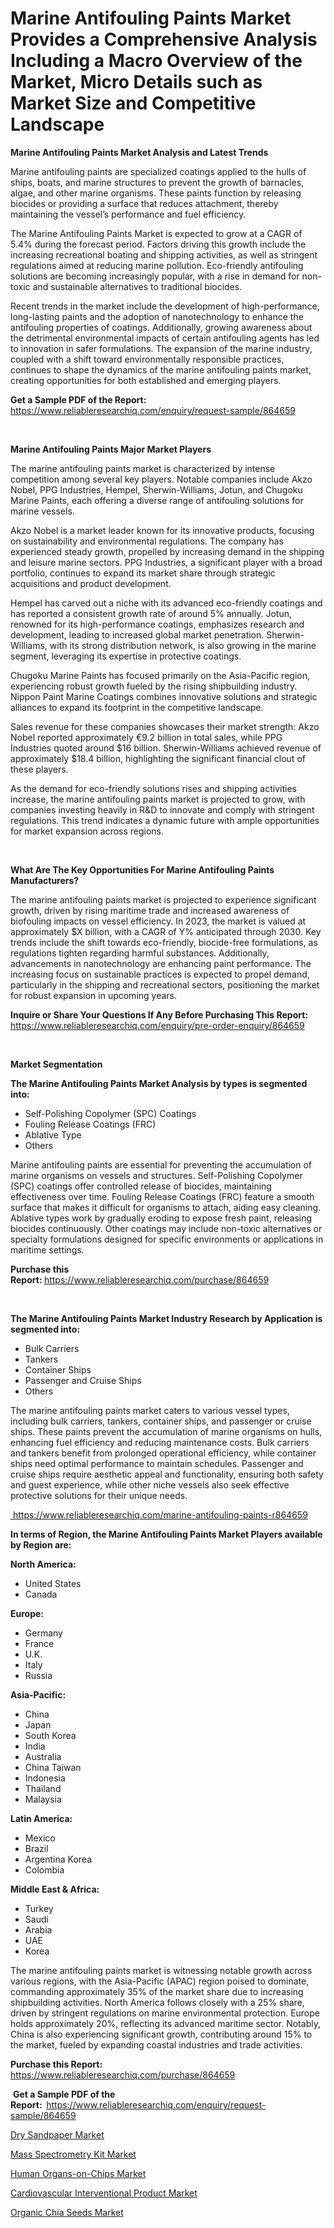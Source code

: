 <p><h1>Marine Antifouling Paints Market Provides a Comprehensive Analysis Including a Macro Overview of the Market, Micro Details such as Market Size and Competitive Landscape</h1></p><p><strong>Marine Antifouling Paints Market Analysis and Latest Trends</strong></p>
<p><p>Marine antifouling paints are specialized coatings applied to the hulls of ships, boats, and marine structures to prevent the growth of barnacles, algae, and other marine organisms. These paints function by releasing biocides or providing a surface that reduces attachment, thereby maintaining the vessel’s performance and fuel efficiency.</p><p>The Marine Antifouling Paints Market is expected to grow at a CAGR of 5.4% during the forecast period. Factors driving this growth include the increasing recreational boating and shipping activities, as well as stringent regulations aimed at reducing marine pollution. Eco-friendly antifouling solutions are becoming increasingly popular, with a rise in demand for non-toxic and sustainable alternatives to traditional biocides.</p><p>Recent trends in the market include the development of high-performance, long-lasting paints and the adoption of nanotechnology to enhance the antifouling properties of coatings. Additionally, growing awareness about the detrimental environmental impacts of certain antifouling agents has led to innovation in safer formulations. The expansion of the marine industry, coupled with a shift toward environmentally responsible practices, continues to shape the dynamics of the marine antifouling paints market, creating opportunities for both established and emerging players.</p></p>
<p><strong>Get a Sample PDF of the Report:&nbsp;</strong> <a href="https://www.reliableresearchiq.com/enquiry/request-sample/864659?utm_campaign=104&utm_medium=2&utm_source=Github&utm_content=ia&utm_term=09112024&utm_id=marine-antifouling-paints">https://www.reliableresearchiq.com/enquiry/request-sample/864659</a></p>
<p>&nbsp;</p>
<p><strong>Marine Antifouling Paints Major Market Players</strong></p>
<p><p>The marine antifouling paints market is characterized by intense competition among several key players. Notable companies include Akzo Nobel, PPG Industries, Hempel, Sherwin-Williams, Jotun, and Chugoku Marine Paints, each offering a diverse range of antifouling solutions for marine vessels.</p><p>Akzo Nobel is a market leader known for its innovative products, focusing on sustainability and environmental regulations. The company has experienced steady growth, propelled by increasing demand in the shipping and leisure marine sectors. PPG Industries, a significant player with a broad portfolio, continues to expand its market share through strategic acquisitions and product development.</p><p>Hempel has carved out a niche with its advanced eco-friendly coatings and has reported a consistent growth rate of around 5% annually. Jotun, renowned for its high-performance coatings, emphasizes research and development, leading to increased global market penetration. Sherwin-Williams, with its strong distribution network, is also growing in the marine segment, leveraging its expertise in protective coatings.</p><p>Chugoku Marine Paints has focused primarily on the Asia-Pacific region, experiencing robust growth fueled by the rising shipbuilding industry. Nippon Paint Marine Coatings combines innovative solutions and strategic alliances to expand its footprint in the competitive landscape.</p><p>Sales revenue for these companies showcases their market strength: Akzo Nobel reported approximately €9.2 billion in total sales, while PPG Industries quoted around $16 billion. Sherwin-Williams achieved revenue of approximately $18.4 billion, highlighting the significant financial clout of these players.</p><p>As the demand for eco-friendly solutions rises and shipping activities increase, the marine antifouling paints market is projected to grow, with companies investing heavily in R&D to innovate and comply with stringent regulations. This trend indicates a dynamic future with ample opportunities for market expansion across regions.</p></p>
<p>&nbsp;</p>
<p><strong>What Are The Key Opportunities For Marine Antifouling Paints Manufacturers?</strong></p>
<p><p>The marine antifouling paints market is projected to experience significant growth, driven by rising maritime trade and increased awareness of biofouling impacts on vessel efficiency. In 2023, the market is valued at approximately $X billion, with a CAGR of Y% anticipated through 2030. Key trends include the shift towards eco-friendly, biocide-free formulations, as regulations tighten regarding harmful substances. Additionally, advancements in nanotechnology are enhancing paint performance. The increasing focus on sustainable practices is expected to propel demand, particularly in the shipping and recreational sectors, positioning the market for robust expansion in upcoming years.</p></p>
<p><strong>Inquire or Share Your Questions If Any Before Purchasing This Report:</strong> <a href="https://www.reliableresearchiq.com/enquiry/pre-order-enquiry/864659?utm_campaign=104&utm_medium=2&utm_source=Github&utm_content=ia&utm_term=09112024&utm_id=marine-antifouling-paints">https://www.reliableresearchiq.com/enquiry/pre-order-enquiry/864659</a></p>
<p>&nbsp;</p>
<p><strong>Market Segmentation</strong></p>
<p><strong>The Marine Antifouling Paints Market Analysis by types is segmented into:</strong></p>
<p><ul><li>Self-Polishing Copolymer (SPC) Coatings</li><li>Fouling Release Coatings (FRC)</li><li>Ablative Type</li><li>Others</li></ul></p>
<p><p>Marine antifouling paints are essential for preventing the accumulation of marine organisms on vessels and structures. Self-Polishing Copolymer (SPC) coatings offer controlled release of biocides, maintaining effectiveness over time. Fouling Release Coatings (FRC) feature a smooth surface that makes it difficult for organisms to attach, aiding easy cleaning. Ablative types work by gradually eroding to expose fresh paint, releasing biocides continuously. Other coatings may include non-toxic alternatives or specialty formulations designed for specific environments or applications in maritime settings.</p></p>
<p><strong>Purchase this Report:&nbsp;</strong><a href="https://www.reliableresearchiq.com/purchase/864659?utm_campaign=104&utm_medium=2&utm_source=Github&utm_content=ia&utm_term=09112024&utm_id=marine-antifouling-paints">https://www.reliableresearchiq.com/purchase/864659</a></p>
<p>&nbsp;</p>
<p><strong>The Marine Antifouling Paints Market Industry Research by Application is segmented into:</strong></p>
<p><ul><li>Bulk Carriers</li><li>Tankers</li><li>Container Ships</li><li>Passenger and Cruise Ships</li><li>Others</li></ul></p>
<p><p>The marine antifouling paints market caters to various vessel types, including bulk carriers, tankers, container ships, and passenger or cruise ships. These paints prevent the accumulation of marine organisms on hulls, enhancing fuel efficiency and reducing maintenance costs. Bulk carriers and tankers benefit from prolonged operational efficiency, while container ships need optimal performance to maintain schedules. Passenger and cruise ships require aesthetic appeal and functionality, ensuring both safety and guest experience, while other niche vessels also seek effective protective solutions for their unique needs.</p></p>
<p><a href="https://www.reliableresearchiq.com/marine-antifouling-paints-r864659?utm_campaign=104&utm_medium=2&utm_source=Github&utm_content=ia&utm_term=09112024&utm_id=marine-antifouling-paints">&nbsp;https://www.reliableresearchiq.com/marine-antifouling-paints-r864659</a></p>
<p><strong>In terms of Region, the Marine Antifouling Paints Market Players available by Region are:</strong></p>
<p>
    <p> <strong> North America: </strong>
        <ul>
            <li>United States</li>
            <li>Canada</li>
        </ul>
        </p> 
    <p> <strong> Europe: </strong>
        <ul>
            <li>Germany</li>
            <li>France</li>
            <li>U.K.</li>
            <li>Italy</li>
            <li>Russia</li>
        </ul>
        </p> 
    <p> <strong> Asia-Pacific: </strong>
        <ul>
            <li>China</li>
            <li>Japan</li>
            <li>South Korea</li>
            <li>India</li>
            <li>Australia</li>
            <li>China Taiwan</li>
            <li>Indonesia</li>
            <li>Thailand</li>
            <li>Malaysia</li>
        </ul>
        </p> 
    <p> <strong> Latin America: </strong>
        <ul>
            <li>Mexico</li>
            <li>Brazil</li>
            <li>Argentina Korea</li>
            <li>Colombia</li>
        </ul>
        </p> 
    <p> <strong> Middle East & Africa: </strong>
        <ul>
            <li>Turkey</li>
            <li>Saudi</li>
            <li>Arabia</li>
            <li>UAE</li>
            <li>Korea</li>
        </ul>
    </p>
    </p>
<p><p>The marine antifouling paints market is witnessing notable growth across various regions, with the Asia-Pacific (APAC) region poised to dominate, commanding approximately 35% of the market share due to increasing shipbuilding activities. North America follows closely with a 25% share, driven by stringent regulations on marine environmental protection. Europe holds approximately 20%, reflecting its advanced maritime sector. Notably, China is also experiencing significant growth, contributing around 15% to the market, fueled by expanding coastal industries and trade activities.</p></p>
<p><strong>Purchase this Report: </strong><a href="https://www.reliableresearchiq.com/purchase/864659?utm_campaign=104&utm_medium=2&utm_source=Github&utm_content=ia&utm_term=09112024&utm_id=marine-antifouling-paints">https://www.reliableresearchiq.com/purchase/864659</a></p>
<p>&nbsp;<strong>Get a Sample PDF of the Report:&nbsp;&nbsp;</strong><a href="https://www.reliableresearchiq.com/enquiry/request-sample/864659?utm_campaign=104&utm_medium=2&utm_source=Github&utm_content=ia&utm_term=09112024&utm_id=marine-antifouling-paints">https://www.reliableresearchiq.com/enquiry/request-sample/864659</a></p>
<p><strong></strong></p>
<p><p><a href="https://github.com/halkoitweden3/Market-Research-Report-List-1/blob/main/dry-sandpaper-market.md?utm_campaign=104&utm_medium=2&utm_source=Github&utm_content=ia&utm_term=09112024&utm_id=marine-antifouling-paints">Dry Sandpaper Market</a></p><p><a href="https://issuu.com/reportprime-2/docs/mass-spectrometry-kit-market-size-2_8df31cb8bc0f8e?utm_campaign=104&utm_medium=2&utm_source=Github&utm_content=ia&utm_term=09112024&utm_id=marine-antifouling-paints">Mass Spectrometry Kit Market</a></p><p><a href="https://issuu.com/reportprime-2/docs/human-organs-on-chips-market-size-2_8a565748b56ae5?utm_campaign=104&utm_medium=2&utm_source=Github&utm_content=ia&utm_term=09112024&utm_id=marine-antifouling-paints">Human Organs-on-Chips Market</a></p><p><a href="https://issuu.com/reportprime-2/docs/cardiovascular-interventional-produ_227a84a2b51b45?utm_campaign=104&utm_medium=2&utm_source=Github&utm_content=ia&utm_term=09112024&utm_id=marine-antifouling-paints">Cardiovascular Interventional Product Market</a></p><p><a href="https://github.com/rozh43oreder/Market-Research-Report-List-1/blob/main/organic-chia-seeds-market.md?utm_campaign=104&utm_medium=2&utm_source=Github&utm_content=ia&utm_term=09112024&utm_id=marine-antifouling-paints">Organic Chia Seeds Market</a></p></p>